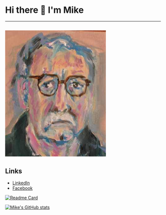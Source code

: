 # Hi there 👋 I'm Mike
---
 ![Mike](img/self_portrait_2019_2.jpg)
---
## Links

- [LinkedIn](https://www.linkedin.com/in/mdjgreen/)
- [Facebook](https://www.facebook.com/m.d.j.green)
<!--
**mikedjgreen/mikedjgreen** is a ✨ _special_ ✨ repository because its `README.md` (this file) appears on your GitHub profile.

Here are some ideas to get you started:

- 🔭 I’m currently working on ...
- 🌱 I’m currently learning ...
- 👯 I’m looking to collaborate on ...
- 🤔 I’m looking for help with ...
- 💬 Ask me about ...
- 📫 How to reach me: ...
- 😄 Pronouns: ...
- ⚡ Fun fact: ...
-->

[![Readme Card](https://github-readme-stats.vercel.app/api/pin/?username=mikedjgreen&repo=github-readme-stats)](https://github.com/mikedjgreen/github-readme-stats)

[![Mike's GitHub stats](https://github-readme-stats.vercel.app/api?username=mikedjgreen)](https://github.com/mikedjgreen/github-readme-stats)
